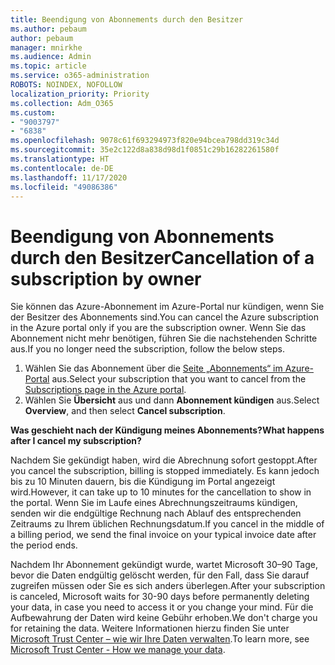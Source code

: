 ```yaml
---
title: Beendigung von Abonnements durch den Besitzer
ms.author: pebaum
author: pebaum
manager: mnirkhe
ms.audience: Admin
ms.topic: article
ms.service: o365-administration
ROBOTS: NOINDEX, NOFOLLOW
localization_priority: Priority
ms.collection: Adm_O365
ms.custom:
- "9003797"
- "6838"
ms.openlocfilehash: 9078c61f693294973f820e94bcea798dd319c34d
ms.sourcegitcommit: 35e2c122d8a838d98d1f0851c29b16282261580f
ms.translationtype: HT
ms.contentlocale: de-DE
ms.lasthandoff: 11/17/2020
ms.locfileid: "49086386"
---
```

# <a name="cancellation-of-a-subscription-by-owner"></a><span data-ttu-id="3e48e-102">Beendigung von Abonnements durch den Besitzer</span><span class="sxs-lookup"><span data-stu-id="3e48e-102">Cancellation of a subscription by owner</span></span>

<span data-ttu-id="3e48e-103">Sie können das Azure-Abonnement im Azure-Portal nur kündigen, wenn Sie der Besitzer des Abonnements sind.</span><span class="sxs-lookup"><span data-stu-id="3e48e-103">You can cancel the Azure subscription in the Azure portal only if you are the subscription owner.</span></span> <span data-ttu-id="3e48e-104">Wenn Sie das Abonnement nicht mehr benötigen, führen Sie die nachstehenden Schritte aus.</span><span class="sxs-lookup"><span data-stu-id="3e48e-104">If you no longer need the subscription, follow the below steps.</span></span>

1. <span data-ttu-id="3e48e-105">Wählen Sie das Abonnement über die [Seite „Abonnements“ im Azure-Portal](https://ms.portal.azure.com/#blade/Microsoft_Azure_Billing/SubscriptionsBlade) aus.</span><span class="sxs-lookup"><span data-stu-id="3e48e-105">Select your subscription that you want to cancel from the [Subscriptions page in the Azure portal](https://ms.portal.azure.com/#blade/Microsoft_Azure_Billing/SubscriptionsBlade).</span></span>
2. <span data-ttu-id="3e48e-106">Wählen Sie **Übersicht** aus und dann **Abonnement kündigen** aus.</span><span class="sxs-lookup"><span data-stu-id="3e48e-106">Select **Overview**, and then select **Cancel subscription**.</span></span>

<span data-ttu-id="3e48e-107">**Was geschieht nach der Kündigung meines Abonnements?**</span><span class="sxs-lookup"><span data-stu-id="3e48e-107">**What happens after I cancel my subscription?**</span></span>

<span data-ttu-id="3e48e-108">Nachdem Sie gekündigt haben, wird die Abrechnung sofort gestoppt.</span><span class="sxs-lookup"><span data-stu-id="3e48e-108">After you cancel the subscription, billing is stopped immediately.</span></span> <span data-ttu-id="3e48e-109">Es kann jedoch bis zu 10 Minuten dauern, bis die Kündigung im Portal angezeigt wird.</span><span class="sxs-lookup"><span data-stu-id="3e48e-109">However, it can take up to 10 minutes for the cancellation to show in the portal.</span></span> <span data-ttu-id="3e48e-110">Wenn Sie im Laufe eines Abrechnungszeitraums kündigen, senden wir die endgültige Rechnung nach Ablauf des entsprechenden Zeitraums zu Ihrem üblichen Rechnungsdatum.</span><span class="sxs-lookup"><span data-stu-id="3e48e-110">If you cancel in the middle of a billing period, we send the final invoice on your typical invoice date after the period ends.</span></span>

<span data-ttu-id="3e48e-111">Nachdem Ihr Abonnement gekündigt wurde, wartet Microsoft 30–90 Tage, bevor die Daten endgültig gelöscht werden, für den Fall, dass Sie darauf zugreifen müssen oder Sie es sich anders überlegen.</span><span class="sxs-lookup"><span data-stu-id="3e48e-111">After your subscription is canceled, Microsoft waits for 30-90 days before permanently deleting your data, in case you need to access it or you change your mind.</span></span> <span data-ttu-id="3e48e-112">Für die Aufbewahrung der Daten wird keine Gebühr erhoben.</span><span class="sxs-lookup"><span data-stu-id="3e48e-112">We don't charge you for retaining the data.</span></span> <span data-ttu-id="3e48e-113">Weitere Informationen hierzu finden Sie unter [Microsoft Trust Center – wie wir Ihre Daten verwalten](https://www.microsoft.com/trust-center/privacy/data-management#leave).</span><span class="sxs-lookup"><span data-stu-id="3e48e-113">To learn more, see [Microsoft Trust Center - How we manage your data](https://www.microsoft.com/trust-center/privacy/data-management#leave).</span></span>


